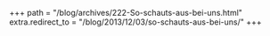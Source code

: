 +++
path = "/blog/archives/222-So-schauts-aus-bei-uns.html"
extra.redirect_to = "/blog/2013/12/03/so-schauts-aus-bei-uns/"
+++
